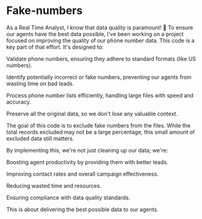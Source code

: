 # Fake-numbers

As a Real Time Analyst, I know that data quality is paramount! 🎯 To ensure our agents have the best data possible, I've been working on a project focused on improving the quality of our phone number data. This code is a key part of that effort. It's designed to:

Validate phone numbers, ensuring they adhere to standard formats (like US numbers).

Identify potentially incorrect or fake numbers, preventing our agents from wasting time on bad leads.

Process phone number lists efficiently, handling large files with speed and accuracy.

Preserve all the original data, so we don't lose any valuable context.

The goal of this code is to exclude fake numbers from the files. While the total records excluded may not be a large percentage, this small amount of excluded data still matters.

By implementing this, we're not just cleaning up our data; we're:

Boosting agent productivity by providing them with better leads.

Improving contact rates and overall campaign effectiveness.

Reducing wasted time and resources.

Ensuring compliance with data quality standards.

This is about delivering the best possible data to our agents. 
